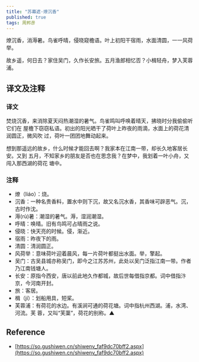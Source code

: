 ```yaml
---
title: "苏幕遮·燎沉香"
published: true
tags: 周邦彦
---
```


燎沉香，消溽暑。鸟雀呼晴，侵晓窥檐语。叶上初阳干宿雨，水面清圆，一一风荷举。

故乡遥，何日去？家住吴门，久作长安旅。五月渔郎相忆否？小楫轻舟，梦入芙蓉浦。

## 译文及注释

### 译文

焚烧沉香，来消除夏天闷热潮湿的暑气。鸟雀鸣叫呼唤着晴天，拂晓时分我偷偷听它们在
屋檐下窃窃私语。初出的阳光晒干了荷叶上昨夜的雨滴，水面上的荷花清润圆正，微风吹
过，荷叶一团团地舞动起来。

想到那遥远的故乡，什么时候才能回去啊？我家本在江南一带，却长久地客居长安。又到
五月，不知家乡的朋友是否也在思念我？在梦中，我划着一叶小舟，又闯入那西湖的荷花
塘中。

### 注释

- 燎（liáo）：烧。
- 沉香：一种名贵香料，置水中则下沉，故又名沉水香，其香味可辟恶气。沉，古时作沈。
- 溽(rù)暑：潮湿的暑气。溽，湿润潮湿。
- 呼晴：唤晴。旧有鸟鸣可占晴雨之说。
- 侵晓：快天亮的时候。侵，渐近。
- 宿雨：昨夜下的雨。
- 清圆：清润圆正。
- 风荷举：意味荷叶迎着晨风，每一片荷叶都挺出水面。举，擎起。
- 吴门：古吴县城亦称吴门，即今之江苏苏州，此处以吴门泛指江南一带。作者乃江南钱塘人。
- 长安：原指今西安，唐以前此地久作都城，故后世每借指京都。词中借指汴京，今河南开封。
- 旅：客居。
- 楫（jí）：划船用具，短桨。
- 芙蓉浦：有荷花的水边。有溪涧可通的荷花塘。词中指杭州西湖。浦，水湾、河流。芙
  蓉，又叫“芙蕖”，荷花的别称。▲

## Reference

- [https://so.gushiwen.cn/shiwenv_faf9dc70bff2.aspx](https://so.gushiwen.cn/shiwenv_faf9dc70bff2.aspx)